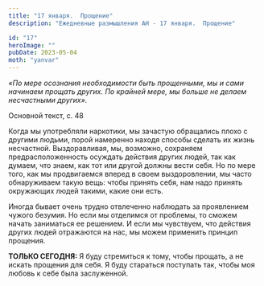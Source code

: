 ```yaml
---
title: "17 января.  Прощение"
description: "Ежедневные размышления АН - 17 января.  Прощение"

id: "17"
heroImage: ""
pubDate: 2023-05-04
moth: "yanvar"
---
```


_«По мере осознания необходимости быть прощенными, мы и сами начинаем прощать
других. По крайней мере, мы больше не делаем несчастными других»._

Основной текст, с. 48

Когда мы употребляли наркотики, мы зачастую обращались плохо с другими людьми,
порой намеренно находя способы сделать их жизнь несчастной. Выздоравливая, мы,
возможно, сохраняем предрасположенность осуждать действия других людей, так
как думаем, что знаем, как тот или другой должны вести себя. Но по мере того,
как мы продвигаемся вперед в своем выздоровлении, мы часто обнаруживаем такую
вещь: чтобы принять себя, нам надо принять окружающих людей такими, какие они
есть.

Иногда бывает очень трудно отвлеченно наблюдать за проявлением чужого безумия.
Но если мы отделимся от проблемы, то сможем начать заниматься ее решением. И
если мы чувствуем, что действия других людей отражаются на нас, мы можем
применить принцип прощения.

**ТОЛЬКО СЕГОДНЯ:** Я буду стремиться к тому, чтобы прощать, а не искать
прощения для себя. Я буду стараться поступать так, чтобы моя любовь к себе
была заслуженной.
